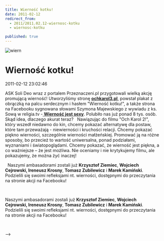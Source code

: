 ```yaml
---
title: Wierność kotku!
date: 2011-02-12
redirect_from: 
  - 2011/2011.02.12-wiernosc-kotku
  - wiernosc-kotku

published: true
---
```



![wiern](images/stories/2011/wiern.jpg)

# Wierność kotku!

<time>2011-02-12 23:02:46</time>



ASK Soli Deo wraz z portalem Przeznaczeni.pl przygotowali wielką akcję promującą wierność! Utworzyliśmy stronę [**ochkarol3.pl**](http://www.ochkarol3.pl),  powstał plakat z obrączką na palcu serdecznym i hasłem "Wierność  kotku!", a także strona na Facebooku sygnowana słowami Szymona  Majewskiego z wywiadu z ks. Sową w religia.tv -[ **Wierność jest sexy**](http://www.facebook.com/wiernosc). Polubiło nas już ponad 8 tys. osób. Skąd idea, dlaczego akurat teraz?
 
Nawiązując do filmu "Och Karol 2!", który wszedł niedawno do kin, chcemy pokazać alternatywę dla postaw, które tam  przeważają - niewierności i kruchości relacji. Chcemy pokazać piękno wierności,  szczególnie wierności małżeńskiej. Promować ją na różne sposoby, bo przecież to  wartość uniwersalna, ponad podziałami, wyznaniami i światopoglądami. Chcemy  pokazać, że wierność jest piękna, a co ważniejsze – że jest możliwa. Nie oceniamy i  nie krytykujemy filmu, ale pokazujemy, że można żyć inaczej!

<!--{{intro-break}}-->

 
Naszymi ambasadorami zostali już **Krzysztof Ziemiec**, **Wojciech Cejrowski, Ireneusz Krosny**, **Tomasz Zubilewicz** i **Marek Kamiński**. Podzielili się swoimi refleksjami nt. wierności, dostępnymi do przeczytania na stronie akcji na Facebooku!
 


<!--CONTENT FROM OLD SERVER (jos before 2013): 

ASK Soli Deo wraz z portalem Przeznaczeni.pl przygotowali wielką akcję promującą wierność! Utworzyliśmy stronę [**ochkarol3.pl**](http://www.ochkarol3.pl),  powstał plakat z obrączką na palcu serdecznym i hasłem "Wierność  kotku!", a także strona na Facebooku sygnowana słowami Szymona  Majewskiego z wywiadu z ks. Sową w religia.tv -[ **Wierność jest sexy**](http://www.facebook.com/wiernosc). Polubiło nas już ponad 8 tys. osób. Skąd idea, dlaczego akurat teraz?


 


Nawiązując do filmu "Och Karol 2!", który wszedł niedawno do kin, chcemy pokazać alternatywę dla postaw, które tam  przeważają - niewierności i kruchości relacji. Chcemy pokazać piękno wierności,  szczególnie wierności małżeńskiej. Promować ją na różne sposoby, bo przecież to  wartość uniwersalna, ponad podziałami, wyznaniami i światopoglądami. Chcemy  pokazać, że wierność jest piękna, a co ważniejsze – że jest możliwa. Nie oceniamy i  nie krytykujemy filmu, ale pokazujemy, że można żyć inaczej!


<!--{{intro-break}}-->


 


Naszymi ambasadorami zostali już **Krzysztof Ziemiec**, **Wojciech Cejrowski, Ireneusz Krosny**, **Tomasz Zubilewicz** i **Marek Kamiński**. Podzielili się swoimi refleksjami nt. wierności, dostępnymi do przeczytania na stronie akcji na Facebooku!


 

-->

<!--{{json:{"created_date":"2011-02-12 23:02:46","publish_down":"0000-00-00 00:00:00","id":"47"}}}-->